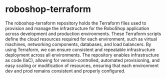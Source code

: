 # roboshop-terraform

The roboshop-terraform repository holds the Terraform files used to provision and manage the infrastructure for the 
RoboShop application across development and production environments. These Terraform scripts define the cloud resources
required for each environment, such as virtual machines, networking components, databases, and load balancers. By using
Terraform, we can ensure consistent and repeatable infrastructure deployment across all environments. The repository 
enables infrastructure as code (IaC), allowing for version-controlled, automated provisioning, and easy scaling or 
modification of resources, ensuring that each environment dev and prod remains consistent and properly configured.
